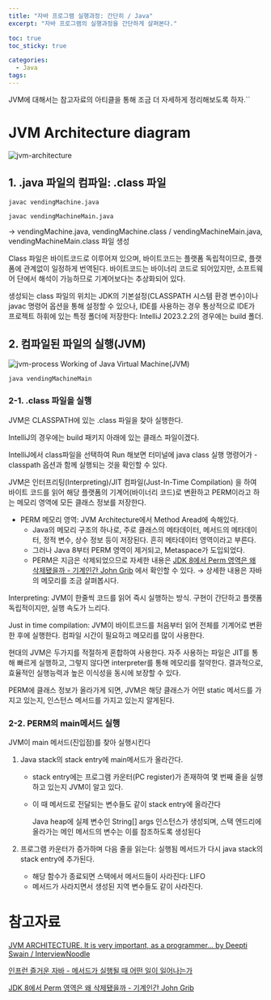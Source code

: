 ```yaml
---
title: "자바 프로그램 실행과정: 간단히 / Java"
excerpt: "자바 프로그램의 실행과정을 간단하게 살펴본다."

toc: true
toc_sticky: true

categories:
  - Java
tags:
---
```

JVM에 대해서는 참고자료의 아티클을 통해 조금 더 자세하게 정리해보도록 하자.``

# JVM Architecture diagram
![jvm-architecture](https://onedrive.live.com/embed?resid=C4F97B3B64AE3E7A%216627&authkey=%21AJfB9y6x1lpOWrA&width=1155&height=650)
 
## 1. .java 파일의 컴파일: .class 파일

```
javac vendingMachine.java

javac vendingMachineMain.java
```

→ vendingMachine.java, vendingMachine.class / vendingMachineMain.java, vendingMachineMain.class 파일 생성

Class 파일은 바이트코드로 이루어져 있으며, 바이트코드는 플랫폼 독립적이므로, 플랫폼에 관계없이 일정하게 번역된다. 바이트코드는 바이너리 코드로 되어있지만, 소프트웨어 단에서 해석이 가능하므로 기계어보다는 추상화되어 있다.

생성되는 class 파일의 위치는 JDK의 기본설정(CLASSPATH 시스템 환경 변수)이나 javac 명령어 옵션을 통해 설정할 수 있으나, IDE를 사용하는 경우 통상적으로 IDE가 프로젝트 하휘에 있는 특정 폴더에 저장한다: IntelliJ 2023.2.2의 경우에는 build 폴더.

 
## 2. 컴파일된 파일의 실행(JVM)
![jvm-process](https://onedrive.live.com/embed?resid=C4F97B3B64AE3E7A%216623&authkey=%21AK_6Ec3ONKHxLoI&width=615&height=109)
Working of Java Virtual Machine(JVM)

```
java vendingMachineMain
```

### 2-1. .class 파일을 실행

JVM은 CLASSPATH에 있는 .class 파일을 찾아 실행한다.

IntelliJ의 경우에는 build 패키지 아래에 있는 클래스 파일이겠다.

IntelliJ에서 class파일을 선택하여 Run 해보면 터미널에 java class 실행 명령어가 -classpath 옵션과 함께 실행되는 것을 확인할 수 있다.

JVM은 인터프리팅(Interpreting)/JIT 컴파일(Just-In-Time Compilation) 을 하여 바이트 코드를 읽어 해당 플랫폼의 기계어(바이너리 코드)로 변환하고 PERM이라고 하는 메모리 영역에 모든 클래스 정보를 저장한다.

- PERM 메모리 영역: JVM Architecture에서 Method Aread에 속해있다.
  - Java의 메모리 구조의 하나로, 주로 클래스의 메타데이터, 메서드의 메타데이터, 정적 변수, 상수 정보 등이 저장된다. 흔히 메타데이터 영역이라고 부른다.
  - 그러나 Java 8부터 PERM 영역이 제거되고, Metaspace가 도입되었다.
  - PERM은 지금은 삭제되었으므로 자세한 내용은 [JDK 8에서 Perm 영역은 왜 삭제됐을까 - 기계인간 John Grib](https://johngrib.github.io/wiki/java8-why-permgen-removed/) 에서 확인할 수 있다. → 상세한 내용은 자바의 메모리를 조금 살펴봅시다.

Interpreting: JVM이 한줄씩 코드를 읽어 즉시 실행하는 방식. 구현이 간단하고 플랫폼 독립적이지만, 실행 속도가 느리다.

Just in time compilation: JVM이 바이트코드를 처음부터 읽어 전체를 기계어로 변환한 후에 실행한다. 컴파일 시간이 필요하고 메모리를 많이 사용한다.

현대의 JVM은 두가지를 적절하게 혼합하여 사용한다. 자주 사용하는 파일은 JIT를 통해 빠르게 실행하고, 그렇지 않다면 interpreter를 통해 메모리를 절약한다. 결과적으로, 효율적인 실행능력과 높은 이식성을 동시에 보장할 수 있다.

PERM에 클래스 정보가 올라가게 되면, JVM은 해당 클래스가 어떤 static 메서드를 가지고 있는지, 인스턴스 메서드를 가지고 있는지 알게된다.

 
### 2-2. PERM의 main메서드 실행

JVM이 main 메서드(진입점)를 찾아 실행시킨다

1. Java stack의 stack entry에 main메서드가 올라간다.
    - stack entry에는 프로그램 카운터(PC register)가 존재하여 몇 번째 줄을 실행하고 있는지 JVM이 알고 있다.
    - 이 때 메서드로 전달되는 변수들도 같이 stack entry에 올라간다
      
      Java heap에 실제 변수인 String[] args 인스턴스가 생성되며, 스택 엔드리에 올라가는 메인 메서드의 변수는 이를 참조하도록 생성된다

2. 프로그램 카운터가 증가하며 다음 줄을 읽는다: 실행됨 메서드가 다시 java stack의 stack entry에 추가된다.
    - 해당 함수가 종료되면 스택에서 메서드들이 사라진다: LIFO
    - 메서드가 사라지면서 생성된 지역 변수들도 같이 사라진다.

 
# 참고자료

[JVM ARCHITECTURE. It is very important, as a programmer… by Deepti Swain / InterviewNoodle](https://interviewnoodle.com/jvm-architecture-71fd37e7826e)

[인프런 즐거운 자바 - 메서드가 실행될 때 어떤 일이 일어나는가](https://www.inflearn.com/course/lecture?courseSlug=%EC%A6%90%EA%B1%B0%EC%9A%B4-%EC%9E%90%EB%B0%94&unitId=145895)

[JDK 8에서 Perm 영역은 왜 삭제됐을까 - 기계인간 John Grib](https://johngrib.github.io/wiki/java8-why-permgen-removed/)